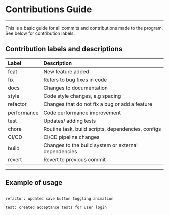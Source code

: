 # Contributions Guide

---

This is a basic guide for all commits and contributions made to the program. See below for contribution labels.

## Contribution labels and descriptions

| Label       | Description                                          |
| :---------- | :--------------------------------------------------- |
| feat        | New feature added                                    |
| fix         | Refers to bug fixes in code                          |
| docs        | Changes to documentation                             |
| style       | Code style changes, e.g spacing                      |
| refactor    | Changes that do not fix a bug or add a feature       |
| performance | Code performance improvement                         |
| test        | Updates/ adding tests                                |
| chore       | Routine task, build scripts, dependencies, configs   |
| CI/CD       | CI/CD pipeline changes                               |
| build       | Changes to the build system or external dependencies |
| revert      | Revert to previous commit                            |

---

## Example of usage

```bash

refactor: updated save button toggling animation

test: created acceptance tests for user login

```
